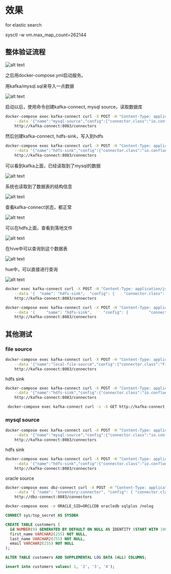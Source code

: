 # 效果

for elastic search

sysctl -w vm.max_map_count=262144

## 整体验证流程

![alt text](https://github.com/wangzheng422/docker_env/raw/master/a6test/docs/image2018-7-16_9-53-14.png)

之后用docker-compose.yml启动服务。

用kafka/mysql.sql来导入一点数据

![alt text](https://github.com/wangzheng422/docker_env/raw/master/a6test/docs/image2018-7-16-17_39_21.png)

启动以后，使用命令创建kafka-connect, mysql source，读取数据库

```bash
docker-compose exec kafka-connect curl -X POST -H "Content-Type: application/json" \
    --data '{"name":"mysql-source","config":{"connector.class":"io.confluent.connect.jdbc.JdbcSourceConnector","tasks.max":"1","connection.url":"jdbc:mysql://mysqldb:3306/wzh_db?verifyServerCertificate=false&useSSL=true&requireSSL=true","connection.user":"root","connection.password":"root","flush.size":"1","name":"mysql-source","table.whitelist":"wzh_tb","mode":"incrementing","incrementing.column.name":"id","topic.prefix":"wzh-mysql-"}}' \
    http://kafka-connect:8083/connectors
```

然后创建kafka-connect, hdfs-sink，写入到hdfs

```bash
docker-compose exec kafka-connect curl -X POST -H "Content-Type: application/json" \
    --data '{"name":"hdfs-sink","config":{"connector.class":"io.confluent.connect.hdfs.HdfsSinkConnector","tasks.max":"1","topics":"wzh-mysql-wzh_tb","hdfs.url":"hdfs://namenode:9000","flush.size":"1","name":"hdfs-sink","hive.integration":"true","hive.metastore.uris":"thrift://namenode:9083","schema.compatibility":"BACKWARD"}}' \
    http://kafka-connect:8083/connectors
```

可以看到kafka上面，已经读取到了mysql的数据

![alt text](https://github.com/wangzheng422/docker_env/raw/master/a6test/docs/image2018-7-16-17_36_43.png)

系统也读取到了数据表的结构信息

![alt text](https://github.com/wangzheng422/docker_env/raw/master/a6test/docs/image2018-7-16-17_37_10.png)

查看kafka-connect状态，都正常

![alt text](https://github.com/wangzheng422/docker_env/raw/master/a6test/docs/image2018-7-16-17_37_44.png)

可以在hdfs上面，查看到落地文件

![alt text](https://github.com/wangzheng422/docker_env/raw/master/a6test/docs/image2018-7-16-17_38_26.png)

在hive中可以查询到这个数据表

![alt text](https://github.com/wangzheng422/docker_env/raw/master/a6test/docs/worddav1b2e6c7f7640f96aa933b8edb45a35f2.png)

hue中，可以直接进行查询

![alt text](https://github.com/wangzheng422/docker_env/raw/master/a6test/docs/image2018-7-16-17_36_2.png)

```bash
docker exec kafka-connect curl -X POST -H "Content-Type: application/json" \
    --data '{  "name": "hdfs-sink",  "config": {    "connector.class": "io.confluent.connect.hdfs.HdfsSinkConnector",    "tasks.max": "1",    "topics": "wzh_filebeat",    "hdfs.url": "hdfs://namenode:9000",    "flush.size": "3",    "name": "hdfs-sink",    "hive.integration": "true",    "hive.metastore.uris": "thrift://namenode:9083",    "schema.compatibility": "BACKWARD"  } }' \
    http://kafka-connect:8083/connectors
```

```bash
docker-compose exec kafka-connect curl -X POST -H "Content-Type: application/json" \
    --data '{     "name": "hdfs-sink",     "config": {         "connector.class": "io.confluent.connect.hdfs.HdfsSinkConnector",         "tasks.max": "1",         "topics": "wzh_filebeat",         "hdfs.url": "hdfs://namenode:9000",         "flush.size": "1",         "name": "hdfs-sink",         "key.converter": "org.apache.kafka.connect.storage.StringConverter",         "key.converter.schemas.enable": "false",         "value.converter": "org.apache.kafka.connect.json.JsonConverter",         "value.converter.schemas.enable": "false"  } }' \
    http://kafka-connect:8083/connectors
```

## 其他测试

### file source

```bash
docker-compose exec kafka-connect curl -X POST -H "Content-Type: application/json" \
    --data '{"name":"local-file-source","config":{"connector.class":"FileStreamSource","tasks.max":"1","topic":"wzh_file_log","name":"local-file-source","file":"/mnt/auth.log"}}' \
    http://kafka-connect:8083/connectors
```

hdfs sink

```bash
docker-compose exec kafka-connect curl -X POST -H "Content-Type: application/json" \
    --data '{"name":"hdfs-sink","config":{"connector.class":"io.confluent.connect.hdfs.HdfsSinkConnector","tasks.max":"1","topics":"wzh_file_log","hdfs.url":"hdfs://namenode:9000","flush.size":"1","name":"hdfs-sink","hive.integration":"true","hive.metastore.uris":"thrift://namenode:9083","schema.compatibility":"BACKWARD"}}' \
    http://kafka-connect:8083/connectors
```

``` bash
 docker-compose exec kafka-connect curl -s -X GET http://kafka-connect:8083/connectors/hdfs-sink/status
```

### mysql source

```bash
docker-compose exec kafka-connect curl -X POST -H "Content-Type: application/json" \
    --data '{"name":"mysql-source","config":{"connector.class":"io.confluent.connect.jdbc.JdbcSourceConnector","tasks.max":"1","connection.url":"jdbc:mysql://mysqldb:3306/wzh_db?verifyServerCertificate=false&useSSL=true&requireSSL=true","connection.user":"root","connection.password":"root","flush.size":"1","name":"mysql-source","table.whitelist":"wzh_tb","mode":"incrementing","incrementing.column.name":"id","topic.prefix":"wzh-mysql-"}}' \
    http://kafka-connect:8083/connectors
```

hdfs sink

``` bash
docker-compose exec kafka-connect curl -X POST -H "Content-Type: application/json" \
    --data '{"name":"hdfs-sink","config":{"connector.class":"io.confluent.connect.hdfs.HdfsSinkConnector","tasks.max":"1","topics":"wzh-mysql-wzh_tb","hdfs.url":"hdfs://namenode:9000","flush.size":"1","name":"hdfs-sink","hive.integration":"true","hive.metastore.uris":"thrift://namenode:9083","schema.compatibility":"BACKWARD"}}' \
    http://kafka-connect:8083/connectors
```

oracle source

```bash
docker-compose exec dbz-connect curl -X POST -H "Content-Type: application/json" \
    --data '{ "name": "inventory-connector", "config": { "connector.class": "io.debezium.connector.oracle.OracleConnector", "tasks.max": "1", "database.server.name": "server1", "database.hostname": "oracledb", "database.port": "1521", "database.user": "c##xstrm", "database.password": "xsa", "database.dbname": "ORCLCDB", "database.pdb.name": "ORCLPDB1", "database.out.server.name": "dbzxout", "database.history.kafka.bootstrap.servers": "kafka1:9092", "database.history.kafka.topic": "schema-changes.inventory" } }' \
    http://dbz-connect:8083/connectors
```

```bash
docker-compose exec -e ORACLE_SID=ORCLCDB oracledb sqlplus /nolog
```

``` sql
CONNECT sys/top_secret AS SYSDBA

CREATE TABLE customers (
  id NUMBER(9) GENERATED BY DEFAULT ON NULL AS IDENTITY (START WITH 1001) NOT NULL PRIMARY KEY,
  first_name VARCHAR2(255) NOT NULL,
  last_name VARCHAR2(255) NOT NULL,
  email VARCHAR2(255) NOT NULL
);

ALTER TABLE customers ADD SUPPLEMENTAL LOG DATA (ALL) COLUMNS;

insert into customers values( 1, '2', '3', '4');
```